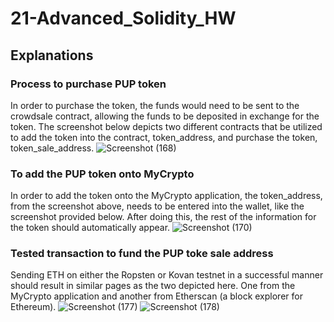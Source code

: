 # 21-Advanced_Solidity_HW

## Explanations

### Process to purchase PUP token
In order to purchase the token, the funds would need to be sent to the crowdsale contract, allowing the funds to be deposited in exchange for the token. The screenshot below depicts two different contracts that be utilized to add the token into the contract, token_address, and purchase the token, token_sale_address.
![Screenshot (168)](https://user-images.githubusercontent.com/68878624/133944919-0007f774-de2f-4ea1-baa2-27e6861b5463.png)

### To add the PUP token onto MyCrypto
In order to add the token onto the MyCrypto application, the token_address, from the screenshot above, needs to be entered into the wallet, like the screenshot provided below. After doing this, the rest of the information for the token should automatically appear.
![Screenshot (170)](https://user-images.githubusercontent.com/68878624/133945523-ffc60e10-de53-4833-87cd-b41110816e0e.png)

### Tested transaction to fund the PUP toke sale address
Sending ETH on either the Ropsten or Kovan testnet in a successful manner should result in similar pages as the two depicted here. One from the MyCrypto application and another from Etherscan (a block explorer for Ethereum). 
![Screenshot (177)](https://user-images.githubusercontent.com/68878624/134278637-6d7271fa-6ca2-41a4-bdc2-04e8b5b35bc6.png)
![Screenshot (178)](https://user-images.githubusercontent.com/68878624/134278638-b9b80665-0c90-4a1f-868d-bb2e0af539d7.png)
